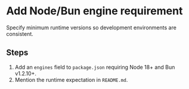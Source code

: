 # Add Node/Bun engine requirement

Specify minimum runtime versions so development environments are consistent.

## Steps
1. Add an `engines` field to `package.json` requiring Node 18+ and Bun v1.2.10+.
2. Mention the runtime expectation in `README.md`.
